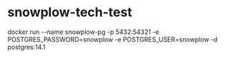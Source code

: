 # snowplow-tech-test

docker run --name snowplow-pg -p 5432:54321 -e POSTGRES_PASSWORD=snowplow -e POSTGRES_USER=snowplow -d postgres:14.1

